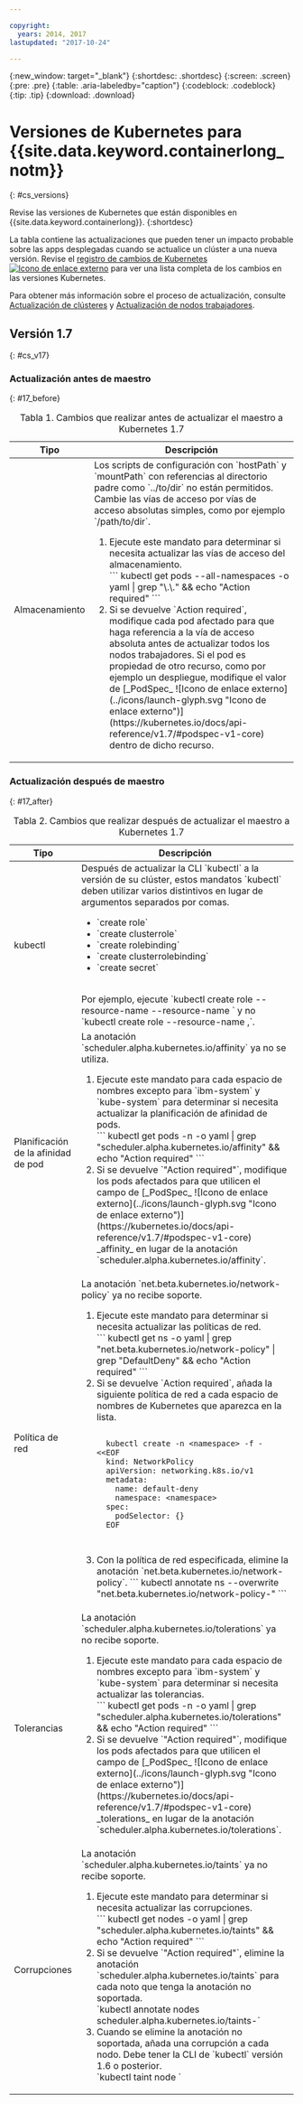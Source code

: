 ```yaml
---

copyright:
  years: 2014, 2017
lastupdated: "2017-10-24"

---
```


{:new_window: target="_blank"}
{:shortdesc: .shortdesc}
{:screen: .screen}
{:pre: .pre}
{:table: .aria-labeledby="caption"}
{:codeblock: .codeblock}
{:tip: .tip}
{:download: .download}

# Versiones de Kubernetes para {{site.data.keyword.containerlong_notm}}
{: #cs_versions}

Revise las versiones de Kubernetes que están disponibles en {{site.data.keyword.containerlong}}.
{:shortdesc}

La tabla contiene las actualizaciones que pueden tener un impacto probable sobre las apps desplegadas cuando se actualice un clúster a una nueva versión. Revise el [registro de cambios de Kubernetes ![Icono de enlace externo](../icons/launch-glyph.svg "Icono de enlace externo")](https://github.com/kubernetes/kubernetes/blob/master/CHANGELOG.md) para ver una lista completa de los cambios en las versiones Kubernetes.

Para obtener más información sobre el proceso de actualización, consulte [Actualización de clústeres](cs_cluster.html#cs_cluster_update) y [Actualización de nodos trabajadores](cs_cluster.html#cs_cluster_worker_update).



## Versión 1.7
{: #cs_v17}

### Actualización antes de maestro
{: #17_before}

<table summary="Actualizaciones de Kubernetes para las versiones 1.7 y 1.6">
<caption>Tabla 1. Cambios que realizar antes de actualizar el maestro a Kubernetes 1.7</caption>
<thead>
<tr>
<th>Tipo</th>
<th>Descripción
</tr>
</thead>
<tbody>
<tr>
<td>Almacenamiento</td>
<td>Los scripts de configuración con `hostPath` y `mountPath` con referencias al directorio padre como `../to/dir` no están permitidos. Cambie las vías de acceso por vías de acceso absolutas simples, como por ejemplo `/path/to/dir`.
<ol>
  <li>Ejecute este mandato para determinar si necesita actualizar las vías de acceso del almacenamiento.</br>
  ```
  kubectl get pods --all-namespaces -o yaml | grep "\.\." && echo "Action required"
  ```
  </br>

  <li>Si se devuelve `Action required`, modifique cada pod afectado para que haga referencia a la vía de acceso absoluta antes de actualizar todos los nodos trabajadores. Si el pod es propiedad de otro recurso, como por ejemplo un despliegue, modifique el valor de [_PodSpec_ ![Icono de enlace externo](../icons/launch-glyph.svg "Icono de enlace externo")](https://kubernetes.io/docs/api-reference/v1.7/#podspec-v1-core) dentro de dicho recurso.
</ol>
</td>
</tr>
</tbody>
</table>

### Actualización después de maestro
{: #17_after}

<table summary="Actualizaciones de Kubernetes para las versiones 1.7 y 1.6">
<caption>Tabla 2. Cambios que realizar después de actualizar el maestro a Kubernetes 1.7</caption>
<thead>
<tr>
<th>Tipo</th>
<th>Descripción
</tr>
</thead>
<tbod>
<tr>
<td>kubectl</td>
<td>Después de actualizar la CLI `kubectl` a la versión de su clúster, estos mandatos `kubectl` deben utilizar varios distintivos en lugar de argumentos separados por comas. <ul>
 <li>`create role`
 <li>`create clusterrole`
 <li>`create rolebinding`
 <li>`create clusterrolebinding`
 <li>`create secret`
 </ul>
</br>  Por ejemplo, ejecute `kubectl create role --resource-name <x> --resource-name <y>` y no `kubectl create role --resource-name <x>,<y>`.</td>
</tr>
<tr>
<td>Planificación de la afinidad de pod</td>
<td> La anotación `scheduler.alpha.kubernetes.io/affinity` ya no se utiliza.
<ol>
  <li>Ejecute este mandato para cada espacio de nombres excepto para `ibm-system` y `kube-system` para determinar si necesita actualizar la planificación de afinidad de pods.</br>
  ```
  kubectl get pods -n <namespace> -o yaml | grep "scheduler.alpha.kubernetes.io/affinity" && echo "Action required"
  ```
  </br>
  <li>Si se devuelve `"Action required"`, modifique los pods afectados para que utilicen el campo de [_PodSpec_ ![Icono de enlace externo](../icons/launch-glyph.svg "Icono de enlace externo")](https://kubernetes.io/docs/api-reference/v1.7/#podspec-v1-core) _affinity_ en lugar de la anotación `scheduler.alpha.kubernetes.io/affinity`.
</ol>
</tr>
<tr>
<td>Política de red</td>
<td>La anotación `net.beta.kubernetes.io/network-policy` ya no recibe soporte.
<ol>
  <li>Ejecute este mandato para determinar si necesita actualizar las políticas de red.</br>
  ```
  kubectl get ns -o yaml | grep "net.beta.kubernetes.io/network-policy" | grep "DefaultDeny" && echo "Action required"
  ```
  <li>Si se devuelve `Action required`, añada la siguiente política de red a cada espacio de nombres de Kubernetes que aparezca en la lista.</br>

  <pre class="codeblock">
  <code>
  kubectl create -n &lt;namespace&gt; -f - &lt;&lt;EOF
  kind: NetworkPolicy
  apiVersion: networking.k8s.io/v1
  metadata:
    name: default-deny
    namespace: &lt;namespace&gt;
  spec:
    podSelector: {}
  EOF
  </code>
  </pre>

  <li> Con la política de red especificada, elimine la anotación `net.beta.kubernetes.io/network-policy`.
  ```
  kubectl annotate ns <namespace> --overwrite "net.beta.kubernetes.io/network-policy-"
  ```
  </ol>
</tr>
<tr>
<td>Tolerancias</td>
<td>La anotación `scheduler.alpha.kubernetes.io/tolerations` ya no recibe soporte.
<ol>
  <li>Ejecute este mandato para cada espacio de nombres excepto para `ibm-system` y `kube-system` para determinar si necesita actualizar las tolerancias.</br>
  ```
  kubectl get pods -n <namespace> -o yaml | grep "scheduler.alpha.kubernetes.io/tolerations" && echo "Action required"
  ```
  </br>

  <li>Si se devuelve `"Action required"`, modifique los pods afectados para que utilicen el campo de [_PodSpec_ ![Icono de enlace externo](../icons/launch-glyph.svg "Icono de enlace externo")](https://kubernetes.io/docs/api-reference/v1.7/#podspec-v1-core) _tolerations_ en lugar de la anotación `scheduler.alpha.kubernetes.io/tolerations`.
</ol>
</tr>
<tr>
<td>Corrupciones</td>
<td>La anotación `scheduler.alpha.kubernetes.io/taints` ya no recibe soporte.
<ol>
  <li>Ejecute este mandato para determinar si necesita actualizar las corrupciones. </br>
  ```
  kubectl get nodes -o yaml | grep "scheduler.alpha.kubernetes.io/taints" && echo "Action required"
  ```
  <li>Si se devuelve `"Action required"`, elimine la anotación `scheduler.alpha.kubernetes.io/taints` para cada noto que tenga la anotación no soportada.</br>
  `kubectl annotate nodes <node> scheduler.alpha.kubernetes.io/taints-`
  <li>Cuando se elimine la anotación no soportada, añada una corrupción a cada nodo. Debe tener la CLI de `kubectl` versión 1.6 o posterior.</br>
  `kubectl taint node <node> <taint>`
  </ol>
</tr>
</tbody>
</table></staging>
